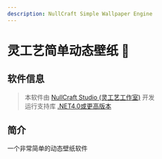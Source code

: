 ```yaml
---
description: NullCraft Simple Wallpaper Engine
---
```

# 灵工艺简单动态壁纸 🔧

## 软件信息 <a href="ruan-jian-xin-xi" id="ruan-jian-xin-xi"></a>

> 本软件由 [NullCraft Studio (灵工艺工作室)](https://nullcraft.org) 开发\
> 运行支持库 [.NET4.0或更高版本](https://www.microsoft.com/zh-cn/download/details.aspx?id=17718)

## 简介

一个非常简单的动态壁纸软件

